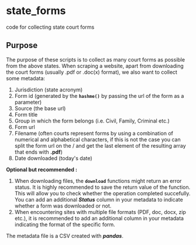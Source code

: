 # state_forms
code for collecting state court forms

## Purpose
The purpose of these scripts is to collect as many court forms as possible from the above states. When scraping a website, apart from downloading the court forms (usually .pdf or .doc(x) format), we also want to collect some metadata:

1. Jurisdiction (state acronym)
2. Form id (generated by the **`hashme()`** by passing the url of the form as a parameter)
3. Source (the base url)
4. Form title
5. Group in which the form belongs (i.e. Civil, Family, Criminal etc.)
6. Form url
7. Filename (often courts represent forms by using a combination of numerical and alphabetical characters, if this is not the case you can split the form url on the / and get the last element of the resulting array that ends with **.pdf**)
8. Date downloaded (today's date)

**Optional but recommended :** 
1. When downloading files, the **`download`** functions might return an error status. It is highly recommended to save the return value of the function. This will allow you to check whether the operation completed succefully. You can add an additional ***Status*** column in your metadata to indicate whether a form was downloaded or not.
2. When encountering sites with multiple file formats (PDF, doc, docx, zip etc.), it is recommended to add an additional column in your metadata indicating the format of the specific form. 

The metadata file is a CSV created with ***pandas***.   
